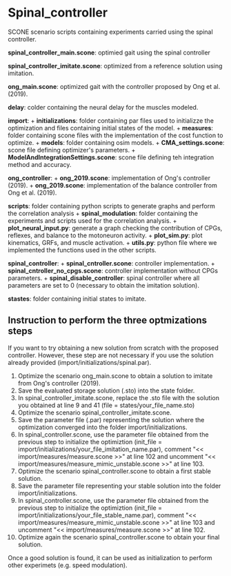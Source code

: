 # Spinal_controller

SCONE scenario scripts containing experiments carried using the spinal controller.

**spinal_controller_main.scone**: optimied gait using the spinal controller

**spinal_controller_imitate.scone**: optimized from a reference solution using imitation.

**ong_main.scone**: optimized gait with the controller proposed by Ong et al. (2019).

**delay**: colder containing the neural delay for the muscles modeled.

**import**:
	+ **initializations**: folder containing par files used to initializze the optimization and files containing initial states of the model.
	+ **measures**: folder containing scone files with the implementation of the cost function to optimize.
	+ **models**: folder containing osim models.
	+ **CMA_settings.scone**: scone file defining optimizer's parameters.
	+ **ModelAndIntegrationSettings.scone**: scone file defining teh integration method and accuracy.
	

**ong_controller**:
	+ **ong_2019.scone**: implementation of Ong's controller (2019).
	+ **ong_2019.scone**: implementation of the balance controller from Ong et al. (2019).

**scripts**: folder containing python scripts to generate graphs and perform the correlation analysis
	+ **spinal_modulation**: folder containing the experiments and scripts used for the correlation analysis.
	+ **plot_neural_input.py**: generate a graph checking the contribution of CPGs, reflexes, and balance to the motoneuron activity.
	+ **plot_sim.py**: plot kinematics, GRFs, and muscle activation.
	+ **utils.py**: python file where we implemented the functions used in the other scripts.
	
**spinal_controller**:
	+ **spinal_cntroller.scone**: controller implementation.
	+ **spinal_cntroller_no_cpgs.scone**: controller implementation without CPGs parameters.
	+ **spinal_disable_controller**: spinal controller where all parameters are set to 0 (necessary to obtain the imitation solution).
	
**stastes**: folder containing initial states to imitate. 


## Instruction to perform the three optmizations steps

If you want to try obtaining a new solution from scratch with the proposed controller. However, these step are not necessary if you use the solution already provided (import/initializations/spinal.par).

1. Optimize the scenario ong_main.scone to obtain a solution to imitate from Ong's controller (2019).
2. Save the evaluated storage solution (.sto) into the state folder.
3. In spinal_controller_imitate.scone, replace the .sto file with the solution you obtained at line 9 and 41 (file = states/your_file_name.sto)
4. Optimize the scenario spinal_controller_imitate.scone.
5. Save the parameter file (.par) representing the solution where the optimization converged into the folder import/initializations.
6. In spinal_controller.scone, use the parameter file obtained from the previous step to initialize the optimiztion (init_file = import/initializations/your_file_imitation_name.par), comment "<< import/measures/measure.scone >>" at line 102 and uncomment "<< import/measures/measure_mimic_unstable.scone >>" at line 103.
7. Optimize the scenario spinal_controller.scone to obtain a first stable solution.
8. Save the parameter file representing your stable solution into the folder import/initializations.
9. In spinal_controller.scone, use the parameter file obtained from the previous step to initialize the optimiztion (init_file = import/initializations/your_file_stable_name.par), comment "<< import/measures/measure_mimic_unstable.scone >>" at line 103 and uncomment "<< import/measures/measure.scone >>" at line 102.
10. Optimize again the scenario spinal_controller.scone to obtain your final solution.

Once a good solution is found, it can be used as initialization to perform other experimets (e.g. speed modulation).
